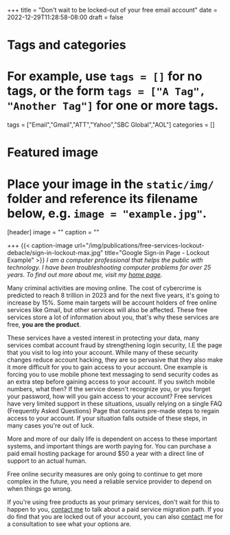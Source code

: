 +++
title = "Don't wait to be locked-out of your free email account"
date = 2022-12-29T11:28:58-08:00
draft = false

# Tags and categories
# For example, use `tags = []` for no tags, or the form `tags = ["A Tag", "Another Tag"]` for one or more tags.
tags = ["Email","Gmail","ATT","Yahoo","SBC Global","AOL"]
categories = []

# Featured image
# Place your image in the `static/img/` folder and reference its filename below, e.g. `image = "example.jpg"`.
[header]
image = ""
caption = ""

+++
{{< caption-image url="/img/publications/free-services-lockout-debacle/sign-in-lockout-max.jpg" title="Google Sign-in Page - Lockout Example" >}}
*I am a computer professional that helps the public with technology. I have been troubleshooting computer problems for over 25 years. To find out more about me, visit my [home page](https://scottRlarson.com).*

Many criminal activities are moving online. The cost of cybercrime is predicted to reach 8 trillion in 2023 and for the next five years, it's going to increase by 15%. Some main targets will be account holders of free online services like Gmail, but other services will also be affected. These free services store a lot of information about you, that's why these services are free, **you are the product**. 

These services have a vested interest in protecting your data, many services combat account fraud by strengthening login security, I.E the page that you visit to log into your account. While many of these security changes reduce account hacking, they are so pervasive that they also make it more difficult for you to gain access to your account. One example is forcing you to use mobile phone text messaging to send security codes as an extra step before gaining access to your account. If you switch mobile numbers, what then?  If the service doesn't recognize you, or you forget your password, how will you gain access to your account? Free services have very limited support in these situations, usually relying on a single FAQ (Frequently Asked Questions) Page that contains pre-made steps to regain access to your account. If your situation falls outside of these steps, in many cases you're out of luck.

More and more of our daily life is dependent on access to these important systems, and important things are worth paying for. You can purchase a paid email hosting package for around $50 a year with a direct line of support to an actual human.

Free online security measures are only going to continue to get more complex in the future, you need a reliable service provider to depend on when things go wrong.

If you're using free products as your primary services, don't wait for this to happen to you, [contact me](/#contact) to talk about a paid service migration path. If you do find that you are locked out of your account, you can also [contact](/#contact) me for a consultation to see what your options are.